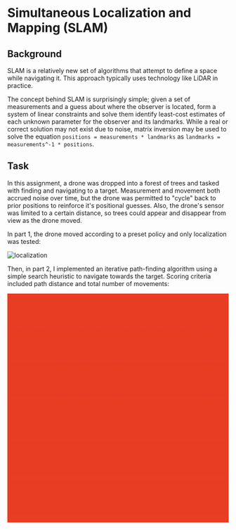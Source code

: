 # Simultaneous Localization and Mapping (SLAM)

## Background

SLAM is a relatively new set of algorithms that attempt to define a space while navigating it. This approach typically uses technology like LiDAR in practice.

The concept behind SLAM is surprisingly simple; given a set of measurements and a guess about where the observer is located, form a system of linear constraints and solve them identify least-cost estimates of each unknown parameter for the observer and its landmarks. While a real or correct solution may not exist due to noise, matrix inversion may be used to solve the equation `positions = measurements * landmarks` as `landmarks = measurements^-1 * positions`. 

## Task
In this assignment, a drone was dropped into a forest of trees and tasked with finding and navigating to a target. Measurement and movement both accrued noise over time, but the drone was permitted to "cycle" back to prior positions to reinforce it's positional guesses. Also, the drone's sensor was limited to a certain distance, so trees could appear and disappear from view as the drone moved.

In part 1, the drone moved according to a preset policy and only localization was tested:

![localization](localization.gif)

Then, in part 2, I implemented an iterative path-finding algorithm using a simple search heuristic to navigate towards the target. Scoring criteria included path distance and total number of movements:

![navigation](navigation.gif)

